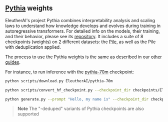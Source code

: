 ## [Pythia](https://github.com/EleutherAI/pythia) weights

EleutherAI's project Pythia combines interpretability analysis and scaling laws to understand how knowledge develops and evolves during training in autoregressive transformers.
For detailed info on the models, their training, and their behavior, please see its [repository](https://github.com/EleutherAI/pythia).
It includes a suite of 8 checkpoints (weights) on 2 different datasets: the [Pile](https://pile.eleuther.ai/), as well as the Pile with deduplication applied.

The process to use the Pythia weights is the same as described in our [other guides](download_weights.md).

For instance, to run inference with the [pythia-70m](https://huggingface.co/EleutherAI/pythia-70m) checkpoint:

```bash
python scripts/download.py EleutherAI/pythia-70m

python scripts/convert_hf_checkpoint.py --checkpoint_dir checkpoints/EleutherAI/pythia-70m

python generate.py --prompt "Hello, my name is" --checkpoint_dir checkpoints/EleutherAI/pythia-70m
```

> **Note**
> The "-deduped" variants of Pythia checkpoints are also supported